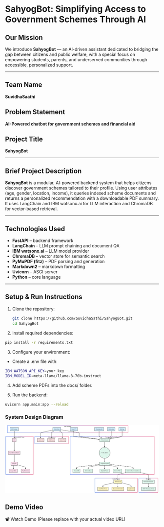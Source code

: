 # SahyogBot: Simplifying Access to Government Schemes Through AI

## Our Mission
We introduce **SahyogBot** — an AI-driven assistant dedicated to bridging the gap between citizens and public welfare, with a special focus on empowering students, parents, and underserved communities through accessible, personalized support.

---

## Team Name
**SuvidhaSaathi**

## Problem Statement
**AI-Powered chatbot for government schemes and financial aid**

## Project Title
**SahyogBot**

---

## Brief Project Description

**SahyogBot** is a modular, AI-powered backend system that helps citizens discover government schemes tailored to their profile. Using user attributes (age, gender, location, income), it queries indexed scheme documents and returns a personalized recommendation with a downloadable PDF summary. It uses LangChain and IBM watsonx.ai for LLM interaction and ChromaDB for vector-based retrieval.

---

## Technologies Used

- **FastAPI** – backend framework  
- **LangChain** – LLM prompt chaining and document QA  
- **IBM watsonx.ai** – LLM model provider  
- **ChromaDB** – vector store for semantic search  
- **PyMuPDF (fitz)** – PDF parsing and generation  
- **Markdown2** – markdown formatting  
- **Uvicorn** – ASGI server  
- **Python** – core language  

---

## Setup & Run Instructions

1. Clone the repository:
   ```bash
   git clone https://github.com/SuvidhaSathi/SahyogBot.git
   cd SahyogBot
   ```
2. Install required dependencies:

```bash
pip install -r requirements.txt
```
3. Configure your environment:

- Create a .env file with:
```bash
IBM_WATSON_API_KEY=your_key
IBM_MODEL_ID=meta-llama/llama-3-70b-instruct
```
4. Add scheme PDFs into the docs/ folder.

4. Run the backend:

```bash
uvicorn app.main:app --reload
```
### System Design Diagram
<p align="center">
  <img src="assets/system_design.png" alt="System Design" width="600"/>
</p>

## Demo Video
📽️ Watch Demo
(Please replace with your actual video URL)
